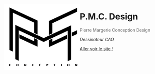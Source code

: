 <a href="https://pmc-design.github.io" target="_blank"><img align="left" src="https://raw.githubusercontent.com/dorianbayart/PMC-Design/master/assets/img/grand_logo_pmc_original.png" alt="Logo PMC Design" width="250"/></a>

# P.M.C. Design

> Pierre Margerie Conception Design

_Dessinateur CAO_


[Aller voir le site !](https://pmc-design.github.io)
